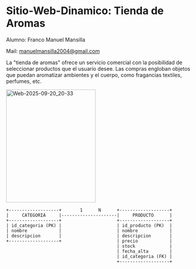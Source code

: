 # Sitio-Web-Dinamico: Tienda de Aromas
Alumno: Franco Manuel Mansilla

Mail: manuelmansilla2004@gmail.com

La "tienda de aromas" ofrece un servicio comercial con la posibilidad de seleccionar productos que el usuario desee. Las compras engloban objetos que puedan aromatizar ambientes y el cuerpo, como fragancias textiles, perfumes, etc.

<img width="243" height="307" alt="Web-2025-09-20_20-33" src="https://github.com/user-attachments/assets/423dafc1-559d-48ad-9ea7-3e49175c1d4a" />

```DER
+-------------------+       1      N      +-------------------+
|     CATEGORIA     |---------------------|     PRODUCTO      |
+-------------------+                     +-------------------+
| id_categoria (PK) |                     | id_producto (PK)  |
| nombre            |                     | nombre            |
| descripcion       |                     | descripcion       |
+-------------------+                     | precio            |
                                          | stock             |
                                          | fecha_alta        |
                                          | id_categoria (FK) |
                                          +-------------------+
